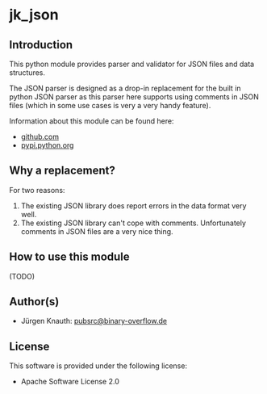 ﻿jk_json
=======

Introduction
------------

This python module provides parser and validator for JSON files and data structures.

The JSON parser is designed as a drop-in replacement for the built in python JSON parser as this parser here supports using comments in JSON files (which in some use cases is very a very handy feature).

Information about this module can be found here:

* [github.com](https://github.com/jkpubsrc/python-module-jk-json)
* [pypi.python.org](https://pypi.python.org/pypi/jk_json)

Why a replacement?
------------------

For two reasons:

1. The existing JSON library does report errors in the data format very well.
2. The existing JSON library can't cope with comments. Unfortunately comments in JSON files are a very nice thing.

How to use this module
----------------------

(TODO)

Author(s)
-------------------

* Jürgen Knauth: pubsrc@binary-overflow.de

License
-------

This software is provided under the following license:

* Apache Software License 2.0



